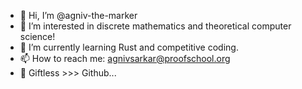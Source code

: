 - 👋 Hi, I’m @agniv-the-marker
- 👀 I’m interested in discrete mathematics and theoretical computer science!
- 🌱 I’m currently learning Rust and competitive coding.
- 📫 How to reach me: agnivsarkar@proofschool.org
- 🤯 Giftless >>> Github...

<!---
agniv-the-marker/agniv-the-marker is a ✨ special ✨ repository because its `README.md` (this file) appears on your GitHub profile.
You can click the Preview link to take a look at your changes.
--->
